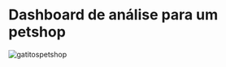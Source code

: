 # Dashboard de análise para um petshop
![gatitospetshop](https://github.com/anabeatrizzdm/PetShopDashboard/assets/97032381/4830e549-1635-426f-8689-26d77a86113f)
